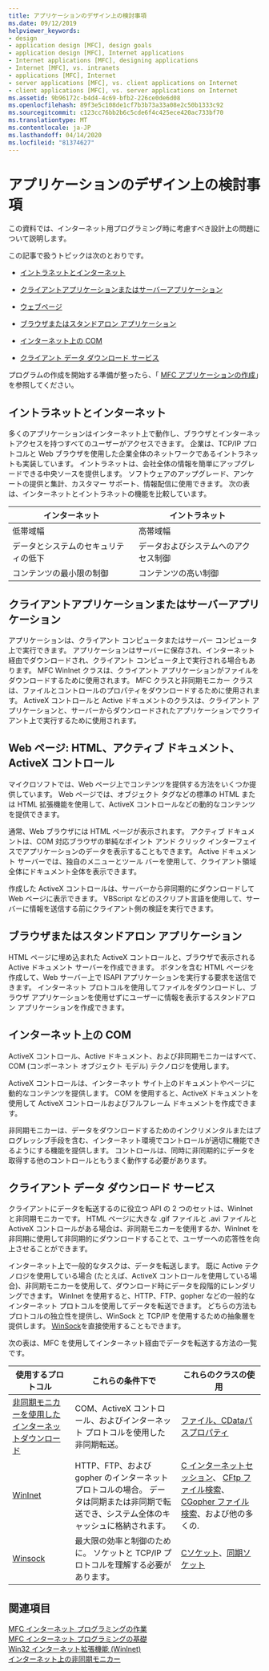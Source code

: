 ```yaml
---
title: アプリケーションのデザイン上の検討事項
ms.date: 09/12/2019
helpviewer_keywords:
- design
- application design [MFC], design goals
- application design [MFC], Internet applications
- Internet applications [MFC], designing applications
- Internet [MFC], vs. intranets
- applications [MFC], Internet
- server applications [MFC], vs. client applications on Internet
- client applications [MFC], vs. server applications on Internet
ms.assetid: 9b96172c-b4d4-4c69-bfb2-226ce0de6d08
ms.openlocfilehash: 89f3e5c108de1cf7b3b73a33a08e2c50b1333c92
ms.sourcegitcommit: c123cc76bb2b6c5cde6f4c425ece420ac733bf70
ms.translationtype: MT
ms.contentlocale: ja-JP
ms.lasthandoff: 04/14/2020
ms.locfileid: "81374627"
---
```

# <a name="application-design-choices"></a>アプリケーションのデザイン上の検討事項

この資料では、インターネット用プログラミング時に考慮すべき設計上の問題について説明します。

この記事で扱うトピックは次のとおりです。

- [イントラネットとインターネット](#_core_intranet_versus_internet)

- [クライアントアプリケーションまたはサーバーアプリケーション](#_core_client_or_server_application)

- [ウェブページ](#_core_the_web_page)

- [ブラウザまたはスタンドアロン アプリケーション](#_core_browser_or_standalone)

- [インターネット上の COM](#_core_com_on_the_internet)

- [クライアント データ ダウンロード サービス](#_core_client_data_download_services)

プログラムの作成を開始する準備が整ったら、「 [MFC アプリケーションの作成](../mfc/writing-mfc-applications.md)」を参照してください。

## <a name="intranet-versus-internet"></a><a name="_core_intranet_versus_internet"></a>イントラネットとインターネット

多くのアプリケーションはインターネット上で動作し、ブラウザとインターネットアクセスを持つすべてのユーザーがアクセスできます。 企業は、TCP/IP プロトコルと Web ブラウザを使用した企業全体のネットワークであるイントラネットも実装しています。 イントラネットは、会社全体の情報を簡単にアップグレードできる中央ソースを提供します。 ソフトウェアのアップグレード、アンケートの提供と集計、カスタマー サポート、情報配信に使用できます。 次の表は、インターネットとイントラネットの機能を比較しています。

|インターネット|イントラネット|
|--------------|--------------|
|低帯域幅|高帯域幅|
|データとシステムのセキュリティの低下|データおよびシステムへのアクセス制御|
|コンテンツの最小限の制御|コンテンツの高い制御|

## <a name="client-or-server-application"></a><a name="_core_client_or_server_application"></a>クライアントアプリケーションまたはサーバーアプリケーション

アプリケーションは、クライアント コンピュータまたはサーバー コンピュータ上で実行できます。 アプリケーションはサーバーに保存され、インターネット経由でダウンロードされ、クライアント コンピュータ上で実行される場合もあります。 MFC WinInet クラスは、クライアント アプリケーションがファイルをダウンロードするために使用されます。 MFC クラスと非同期モニカー クラスは、ファイルとコントロールのプロパティをダウンロードするために使用されます。 ActiveX コントロールと Active ドキュメントのクラスは、クライアント アプリケーションと、サーバーからダウンロードされたアプリケーションでクライアント上で実行するために使用されます。

## <a name="the-web-page-html-active-documents-activex-controls"></a><a name="_core_the_web_page"></a>Web ページ: HTML、アクティブ ドキュメント、ActiveX コントロール

マイクロソフトでは、Web ページ上でコンテンツを提供する方法をいくつか提供しています。 Web ページでは、オブジェクト タグなどの標準の HTML または HTML 拡張機能を使用して、ActiveX コントロールなどの動的なコンテンツを提供できます。

通常、Web ブラウザには HTML ページが表示されます。 アクティブ ドキュメントは、COM 対応ブラウザの単純なポイント アンド クリック インターフェイスでアプリケーションのデータを表示することもできます。 Active ドキュメント サーバーでは、独自のメニューとツール バーを使用して、クライアント領域全体にドキュメント全体を表示できます。

作成した ActiveX コントロールは、サーバーから非同期的にダウンロードして Web ページに表示できます。 VBScript などのスクリプト言語を使用して、サーバーに情報を送信する前にクライアント側の検証を実行できます。

## <a name="browser-or-stand-alone-application"></a><a name="_core_browser_or_standalone"></a>ブラウザまたはスタンドアロン アプリケーション

HTML ページに埋め込まれた ActiveX コントロールと、ブラウザで表示される Active ドキュメント サーバーを作成できます。 ボタンを含む HTML ページを作成して、Web サーバー上で ISAPI アプリケーションを実行する要求を送信できます。 インターネット プロトコルを使用してファイルをダウンロードし、ブラウザ アプリケーションを使用せずにユーザーに情報を表示するスタンドアロン アプリケーションを作成できます。

## <a name="com-on-the-internet"></a><a name="_core_com_on_the_internet"></a>インターネット上の COM

ActiveX コントロール、Active ドキュメント、および非同期モニカーはすべて、COM (コンポーネント オブジェクト モデル) テクノロジを使用します。

ActiveX コントロールは、インターネット サイト上のドキュメントやページに動的なコンテンツを提供します。 COM を使用すると、ActiveX ドキュメントを使用して ActiveX コントロールおよびフルフレーム ドキュメントを作成できます。

非同期モニカーは、データをダウンロードするためのインクリメンタルまたはプログレッシブ手段を含む、インターネット環境でコントロールが適切に機能できるようにする機能を提供します。 コントロールは、同時に非同期的にデータを取得する他のコントロールともうまく動作する必要があります。

## <a name="client-data-download-services"></a><a name="_core_client_data_download_services"></a>クライアント データ ダウンロード サービス

クライアントにデータを転送するのに役立つ API の 2 つのセットは、WinInet と非同期モニカーです。 HTML ページに大きな .gif ファイルと .avi ファイルと ActiveX コントロールがある場合は、非同期モニカーを使用するか、WinInet を非同期に使用して非同期的にダウンロードすることで、ユーザーへの応答性を向上させることができます。

インターネット上で一般的なタスクは、データを転送します。 既に Active テクノロジを使用している場合 (たとえば、ActiveX コントロールを使用している場合)、非同期モニカーを使用して、ダウンロード時にデータを段階的にレンダリングできます。 WinInet を使用すると、HTTP、FTP、gopher などの一般的なインターネット プロトコルを使用してデータを転送できます。 どちらの方法もプロトコルの独立性を提供し、WinSock と TCP/IP を使用するための抽象層を提供します。 [WinSock](../mfc/windows-sockets-in-mfc.md)を直接使用することもできます。

次の表は、MFC を使用してインターネット経由でデータを転送する方法の一覧です。

|使用するプロトコル|これらの条件下で|これらのクラスの使用|
|-----------------------|----------------------------|-------------------------|
|[非同期モニカーを使用したインターネットダウンロード](../mfc/asynchronous-monikers-on-the-internet.md)|COM、ActiveX コントロール、およびインターネット プロトコルを使用した非同期転送。|[ファイル](../mfc/reference/casyncmonikerfile-class.md)[、CDataパスプロパティ](../mfc/reference/cdatapathproperty-class.md)|
|[WinInet](../mfc/win32-internet-extensions-wininet.md)|HTTP、FTP、および gopher のインターネット プロトコルの場合。 データは同期または非同期で転送でき、システム全体のキャッシュに格納されます。|[C インターネットセッション](../mfc/reference/cinternetsession-class.md)、 [CFtp ファイル検索](../mfc/reference/cftpfilefind-class.md)、 [CGopher ファイル検索](../mfc/reference/cgopherfilefind-class.md)、および他の多くの.|
|[Winsock](../mfc/windows-sockets-in-mfc.md)|最大限の効率と制御のために。 ソケットと TCP/IP プロトコルを理解する必要があります。|[Cソケット](../mfc/reference/csocket-class.md)、[同期ソケット](../mfc/reference/casyncsocket-class.md)|

## <a name="see-also"></a>関連項目

[MFC インターネット プログラミングの作業](../mfc/mfc-internet-programming-tasks.md)<br/>
[MFC インターネット プログラミングの基礎](../mfc/mfc-internet-programming-basics.md)<br/>
[Win32 インターネット拡張機能 (WinInet)](../mfc/win32-internet-extensions-wininet.md)<br/>
[インターネット上の非同期モニカー](../mfc/asynchronous-monikers-on-the-internet.md)

